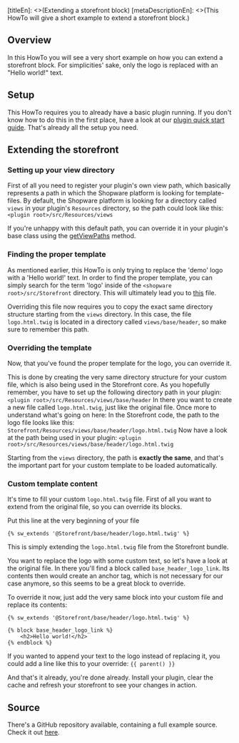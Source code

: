 [titleEn]: <>(Extending a storefront block)
[metaDescriptionEn]: <>(This HowTo will give a short example to extend a storefront block.)

## Overview

In this HowTo you will see a very short example on how you can extend a storefront block.
For simplicities' sake, only the logo is replaced with an "Hello world!" text.

## Setup

This HowTo requires you to already have a basic plugin running.
If you don't know how to do this in the first place, have a look at our [plugin quick start guide](./../2-internals/4-plugins/010-plugin-quick-start.md).
That's already all the setup you need.

## Extending the storefront

### Setting up your view directory

First of all you need to register your plugin's own view path, which basically represents a path in which the
Shopware platform is looking for template-files.
By default, the Shopware platform is looking for a directory called `views` in your plugin's `Resources` directory, so 
the path could look like this: `<plugin root>/src/Resources/views`

If you're unhappy with this default path, you can override it in your plugin's base class using the [getViewPaths](./../2-internals/4-plugins/020-plugin-base-class.md) method.

### Finding the proper template

As mentioned earlier, this HowTo is only trying to replace the 'demo' logo with a 'Hello world!' text.
In order to find the proper template, you can simply search for the term 'logo' inside of the `<shopware root>/src/Storefront` directory.
This will ultimately lead you to [this](https://github.com/shopware/platform/blob/master/src/Storefront/Resources/views/base/header/logo.html.twig) file.

Overriding this file now requires you to copy the exact same directory structure starting from the `views` directory.
In this case, the file `logo.html.twig` is located in a directory called `views/base/header`, so make sure to remember this path.

### Overriding the template

Now, that you've found the proper template for the logo, you can override it.

This is done by creating the very same directory structure for your custom file, which is also being used in the Storefront core.
As you hopefully remember, you have to set up the following directory path in your plugin: `<plugin root>/src/Resources/views/base/header` 
In there you want to create a new file called `logo.html.twig`, just like the original file.
Once more to understand what's going on here:
In the Storefront code, the path to the logo file looks like this: `Storefront/Resources/views/base/header/logo.html.twig`
Now have a look at the path being used in your plugin: `<plugin root>/src/Resources/views/base/header/logo.html.twig`

Starting from the `views` directory, the path is **exactly the same**, and that's the important part for your custom template to be
loaded automatically.

### Custom template content

It's time to fill your custom `logo.html.twig` file.
First of all you want to extend from the original file, so you can override its blocks.

Put this line at the very beginning of your file
```twig
{% sw_extends '@Storefront/base/header/logo.html.twig' %}
```

This is simply extending the `logo.html.twig` file from the Storefront bundle.

You want to replace the logo with some custom text, so let's have a look at the original file.
In there you'll find a block called `base_header_logo_link`. Its contents then would create an anchor tag, which is not necessary
for our case anymore, so this seems to be a great block to override.

To override it now, just add the very same block into your custom file and replace its contents:
```twig
{% sw_extends '@Storefront/base/header/logo.html.twig' %}

{% block base_header_logo_link %}
    <h2>Hello world!</h2>
{% endblock %}
```

If you wanted to append your text to the logo instead of replacing it, you could add a line like this to your override: `{{ parent() }}`

And that's it already, you're done already.
Install your plugin, clear the cache and refresh your storefront to see your changes in action.

## Source

There's a GitHub repository available, containing a full example source.
Check it out [here](https://github.com/shopware/swag-docs-extending-block).